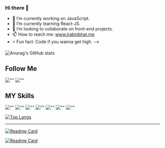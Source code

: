 ### Hi there 👋

- 🔭 I’m currently working on JavaScript.
- 🌱 I’m currently learning React-JS.
- 👯 I’m looking to collaborate on front-end projects.
- 📫 How to reach me: www.irabinbhat.me
- ⚡ Fun fact: Code if you wanna get high.
-->

![Anurag's GitHub stats](https://github-readme-stats.vercel.app/api?username=itsrabinbhat&show_icons=true&theme=blueberry&icon_color=fff)

## Follow Me
![""](https://img.shields.io/github/followers/itsrabinbhat?style=social&label=Follow)
![""](https://img.shields.io/twitter/follow/rabin_bhat?style=social&label=Follow)

## MY Skills

![""](https://img.shields.io/badge/HTML5-white?logo=html5)
![""](https://img.shields.io/badge/CSS3-white?logo=css3&logoColor=orange)
![""](https://img.shields.io/badge/JavaScript-white?logo=javascript)
![""](https://img.shields.io/badge/ReactJS-white?logo=react)
![""](https://img.shields.io/badge/Git-white?logo=git)
![""](https://img.shields.io/badge/Bootstrap-white?logo=bootstrap)
![""](https://img.shields.io/badge/Figma-white?logo=figma)

[![Top Langs](https://github-readme-stats.vercel.app/api/top-langs/?username=itsrabinbhat&layout=compact&theme=blueberry)](https://github.com/itsrabinbhat)


---

[![Readme Card](https://github-readme-stats.vercel.app/api/pin/?username=itsrabinbhat&repo=50ProjectChallenge&theme=blueberry)](https://github.com/itsrabinbhat/50ProjectChallenge)

[![Readme Card](https://github-readme-stats.vercel.app/api/pin/?username=itsrabinbhat&repo=ITSNP-Workshop-Assignment&theme=blueberry)](https://github.com/itsrabinbhat/ITSNP-Workshop-Assignment)
